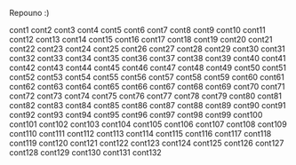 Repouno :)

cont1
cont2
cont3
cont4
cont5
cont6
cont7
cont8
cont9
cont10
cont11
cont12
cont13
cont14
cont15
cont16
cont17
cont18
cont19
cont20
cont21
cont22
cont23
cont24
cont25
cont26
cont27
cont28
cont29
cont30
cont31
cont32
cont33
cont34
cont35
cont36
cont37
cont38
cont39
cont40
cont41
cont42
cont43
cont44
cont45
cont46
cont47
cont48
cont49
cont50
cont51
cont52
cont53
cont54
cont55
cont56
cont57
cont58
cont59
cont60
cont61
cont62
cont63
cont64
cont65
cont66
cont67
cont68
cont69
cont70
cont71
cont72
cont73
cont74
cont75
cont76
cont77
cont78
cont79
cont80
cont81
cont82
cont83
cont84
cont85
cont86
cont87
cont88
cont89
cont90
cont91
cont92
cont93
cont94
cont95
cont96
cont97
cont98
cont99
cont100
cont101
cont102
cont103
cont104
cont105
cont106
cont107
cont108
cont109
cont110
cont111
cont112
cont113
cont114
cont115
cont116
cont117
cont118
cont119
cont120
cont121
cont122
cont123
cont124
cont125
cont126
cont127
cont128
cont129
cont130
cont131
cont132
